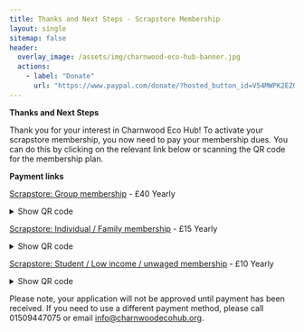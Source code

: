 ```yaml
---
title: Thanks and Next Steps - Scrapstore Membership
layout: single
sitemap: false
header:
  overlay_image: /assets/img/charnwood-eco-hub-banner.jpg
  actions:
    - label: "Donate"
      url: "https://www.paypal.com/donate/?hosted_button_id=V54MWPK2EZGPY"
---
```


**Thanks and Next Steps**

Thank you for your interest in Charnwood Eco Hub!  To activate your scrapstore membership, you now need to pay your membership dues.  You can do this by clicking on the relevant link below or scanning the QR code for the membership plan.

**Payment links**

<div>
<p><a href="https://pay.sumup.com/b2c/QTCMKGXS">Scrapstore: Group membership</a> - £40 Yearly
<details>
<summary>Show QR code</summary>
<img alt="Scrapstore group membership QR code" src="/assets/img/scrapstore-group-qr.png" style="width:250px; height:250px"/>
</details>
</p>
</div>

<div>
<p><a href="https://pay.sumup.com/b2c/Q3IYYC1L">Scrapstore: Individual / Family membership</a> - £15 Yearly
<details>
<summary>Show QR code</summary>
<img alt="Scrapstore individual / family membership QR code" src="/assets/img/scrapstore-indiv-qr.png" style="width:250px; height:250px"/>
</details>
</p>
</div>

<div>
<p><a href="https://pay.sumup.com/b2c/QYTXLKU1">Scrapstore: Student / Low income / unwaged membership</a> - £10 Yearly
<details>
<summary>Show QR code</summary>
<img alt="Scrapstore student / low income / unwaged membership QR code" src="/assets/img/scrapstore-disc-qr.png" style="width:250px; height:250px"/>
</details>
</p>
</div>

Please note, your application will not be approved until payment has been received. If you need to use a different payment method, please call 01509447075 or email [info@charnwoodecohub.org](mailto:info@charnwoodecohub.org).

